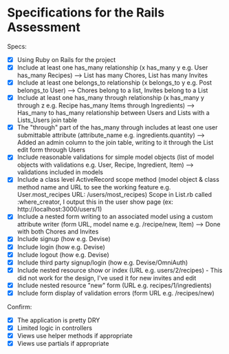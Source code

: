 # Specifications for the Rails Assessment

Specs:
- [x] Using Ruby on Rails for the project
- [x] Include at least one has_many relationship (x has_many y e.g. User has_many Recipes) --> List has many Chores, List has many Invites
- [x] Include at least one belongs_to relationship (x belongs_to y e.g. Post belongs_to User) --> Chores belong to a list, Invites belong to a List
- [x] Include at least one has_many through relationship (x has_many y through z e.g. Recipe has_many Items through Ingredients) --> Has_many to has_many relationship between Users and Lists with a Lists_Users join table 
- [x] The "through" part of the has_many through includes at least one user submittable attribute (attribute_name e.g. ingredients.quantity) --> Added an admin column to the join table, writing to it through the List edit form through Users 
- [x] Include reasonable validations for simple model objects (list of model objects with validations e.g. User, Recipe, Ingredient, Item) --> validations included in models
- [x] Include a class level ActiveRecord scope method (model object & class method name and URL to see the working feature e.g. User.most_recipes URL: /users/most_recipes) Scope in List.rb called :where_creator, I output this in the user show page (ex: http://localhost:3000/users/1)
- [x] Include a nested form writing to an associated model using a custom attribute writer (form URL, model name e.g. /recipe/new, Item) --> Done with both Chores and Invites
- [x] Include signup (how e.g. Devise)
- [x] Include login (how e.g. Devise)
- [x] Include logout (how e.g. Devise)
- [x] Include third party signup/login (how e.g. Devise/OmniAuth)
- [x] Include nested resource show or index (URL e.g. users/2/recipes) - This did not work for the design, I've used it for new invites and edit
- [x] Include nested resource "new" form (URL e.g. recipes/1/ingredients)
- [x] Include form display of validation errors (form URL e.g. /recipes/new)

Confirm:
- [x] The application is pretty DRY
- [x] Limited logic in controllers
- [x] Views use helper methods if appropriate
- [x] Views use partials if appropriate
